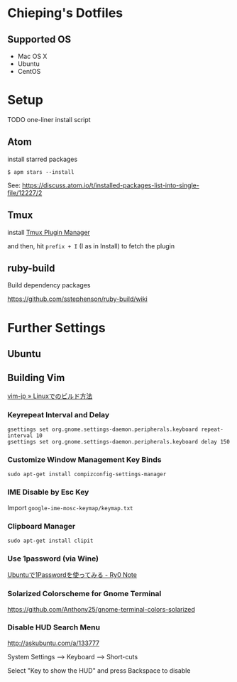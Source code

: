 # Chieping's Dotfiles

## Supported OS
- Mac OS X
- Ubuntu
- CentOS

# Setup
TODO one-liner install script

## Atom
install starred packages
```
$ apm stars --install
```

See: https://discuss.atom.io/t/installed-packages-list-into-single-file/12227/2

## Tmux
install [Tmux Plugin Manager](https://github.com/tmux-plugins/tpm)

and then, hit `prefix + I` (I as in Install) to fetch the plugin

## ruby-build

Build dependency packages

https://github.com/sstephenson/ruby-build/wiki

# Further Settings

## Ubuntu

## Building Vim
[vim-jp » Linuxでのビルド方法](http://vim-jp.org/docs/build_linux.html)

### Keyrepeat Interval and Delay

```
gsettings set org.gnome.settings-daemon.peripherals.keyboard repeat-interval 10
gsettings set org.gnome.settings-daemon.peripherals.keyboard delay 150
```

### Customize Window Management Key Binds

```
sudo apt-get install compizconfig-settings-manager
```

### IME Disable by Esc Key

Import `google-ime-mosc-keymap/keymap.txt`

### Clipboard Manager

```
sudo apt-get install clipit
```

### Use 1password (via Wine)

[Ubuntuで1Passwordを使ってみる - Ry0 Note](http://ry0.github.io/blog/2015/04/12/ubuntu-1password/)

### Solarized Colorscheme for Gnome Terminal

https://github.com/Anthony25/gnome-terminal-colors-solarized

### Disable HUD Search Menu

http://askubuntu.com/a/133777

System Settings --> Keyboard --> Short-cuts

Select "Key to show the HUD" and press Backspace to disable
